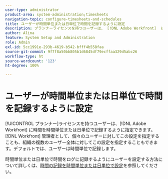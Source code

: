 ```yaml
---
user-type: administrator
product-area: system-administration;timesheets
navigation-topic: configure-timesheets-and-schedules
title: ユーザーが時間単位または日単位で時間を記録するように設定
description: プランナーライセンスを持つユーザーは、 [!DNL Adobe Workfront]  に時間を時間単位または日単位で記録するように設定できます。Workfront 管理者は、個々のユーザーまたは組織内の複数のユーザー全体に対してこの設定を指定できます。デフォルトでは、ユーザーは時間単位で記録します。
author: Alina
feature: System Setup and Administration
role: Admin
exl-id: 5cc1991e-293b-4619-b542-bfff4b558faa
source-git-commit: 9f7f8a50bb805b1d6845df79ecffaa329d5abc26
workflow-type: ht
source-wordcount: '123'
ht-degree: 100%

---
```


# ユーザーが時間単位または日単位で時間を記録するように設定

<!--this article should be removed from the admin area because this is not an admin function; we have another article linked below in the user area for timesheets -->

[!UICONTROL プランナー]ライセンスを持つユーザーは、[!DNL Adobe Workfront] に時間を時間単位または日単位で記録するように指定できます。[!DNL Workfront] 管理者として、個々のユーザーに対してこの設定を指定することも、組織の複数のユーザー全体に対してこの設定を指定することもできます。デフォルトでは、ユーザーは時間単位で記録します。

時間単位または日単位で時間をログに記録するようにユーザーを設定する方法について詳しくは、[時間の記録を時間単位または日単位で設定](../../../timesheets/config-timesheet-prefs/config-time-logged-hrs-days.md)を参照してください。
